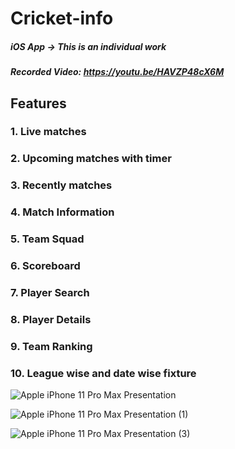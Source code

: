 # Cricket-info
##### iOS App -> This is an individual work
##### Recorded Video: https://youtu.be/HAVZP48cX6M

## Features
### 1. Live matches
### 2. Upcoming matches with timer
### 3. Recently matches
### 4. Match Information
### 5. Team Squad
### 6. Scoreboard
### 7. Player Search
### 8. Player Details
### 9. Team Ranking
### 10. League wise and date wise fixture

![Apple iPhone 11 Pro Max Presentation](https://user-images.githubusercontent.com/86765218/221936685-cc944a39-3704-4e32-aa01-588944f924c1.png)

![Apple iPhone 11 Pro Max Presentation (1)](https://user-images.githubusercontent.com/86765218/221936698-e3af38f8-bafd-4088-b1ec-4a865a41ab09.png)

![Apple iPhone 11 Pro Max Presentation (3)](https://user-images.githubusercontent.com/86765218/221938218-c31fa3f7-4ab2-4a04-96de-be61ba63574d.png)
